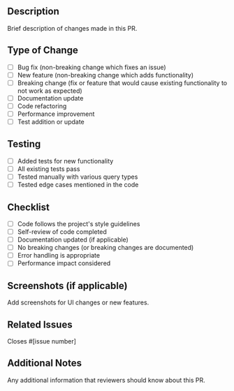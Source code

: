 ## Description
Brief description of changes made in this PR.

## Type of Change
- [ ] Bug fix (non-breaking change which fixes an issue)
- [ ] New feature (non-breaking change which adds functionality)
- [ ] Breaking change (fix or feature that would cause existing functionality to not work as expected)
- [ ] Documentation update
- [ ] Code refactoring
- [ ] Performance improvement
- [ ] Test addition or update

## Testing
- [ ] Added tests for new functionality
- [ ] All existing tests pass
- [ ] Tested manually with various query types
- [ ] Tested edge cases mentioned in the code

## Checklist
- [ ] Code follows the project's style guidelines
- [ ] Self-review of code completed
- [ ] Documentation updated (if applicable)
- [ ] No breaking changes (or breaking changes are documented)
- [ ] Error handling is appropriate
- [ ] Performance impact considered

## Screenshots (if applicable)
Add screenshots for UI changes or new features.

## Related Issues
Closes #[issue number]

## Additional Notes
Any additional information that reviewers should know about this PR. 